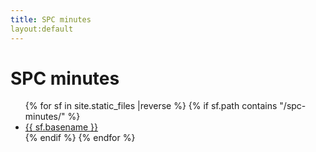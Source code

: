 ```yaml
---
title: SPC minutes
layout:default
---
```


# SPC minutes

<ul class="flist">
{% for  sf in site.static_files |reverse %}
 {% if sf.path contains "/spc-minutes/" %}
  <li>
   <a href="{{sf.path}}">{{ sf.basename }}</a>
  </li>
  {% endif %}
{% endfor %}
</ul>

